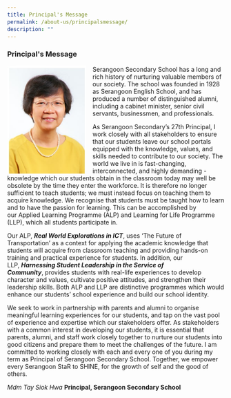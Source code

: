 ```yaml
---
title: Principal's Message
permalink: /about-us/principalsmessage/
description: ""
---
```

### Principal's Message
 

<img src="/images/photo_2022-06-20_12-54-14.jpg" style="width:183px;height:250px;margin-right:15px;" align = "Left">Serangoon Secondary School has a long and rich history of nurturing valuable members of our society. The school was founded in 1928 as Serangoon English School, and has produced a number of distinguished alumni, including a cabinet minister, senior civil servants, businessmen, and professionals.


As Serangoon Secondary’s 27th Principal, I work closely with all stakeholders to ensure that our students leave our school portals equipped with the knowledge, values, and skills needed to contribute to our society. The world we live in is fast-changing, interconnected, and highly demanding - knowledge which our students obtain in the classroom today may well be obsolete by the time they enter the workforce. It is therefore no longer sufficient to teach students; we must instead focus on teaching them to acquire knowledge. We recognise that students must be taught how to learn and to have the passion for learning. This can be accomplished by our Applied Learning Programme (ALP) and Learning for Life Programme (LLP), which all students participate in.

Our ALP, **_Real World Explorations in ICT_**, uses ‘The Future of Transportation’ as a context for applying the academic knowledge that students will acquire from classroom teaching and providing hands-on training and practical experience for students. In addition, our LLP, **_Harnessing Student Leadership in the Service of Community_**, provides students with real-life experiences to develop character and values, cultivate positive attitudes, and strengthen their leadership skills. Both ALP and LLP are distinctive programmes which would enhance our students’ school experience and build our school identity.

We seek to work in partnership with parents and alumni to organise meaningful learning experiences for our students, and tap on the vast pool of experience and expertise which our stakeholders offer. As stakeholders with a common interest in developing our students, it is essential that parents, alumni, and staff work closely together to nurture our students into good citizens and prepare them to meet the challenges of the future. I am committed to working closely with each and every one of you during my term as Principal of Serangoon Secondary School. Together, we empower every Serangoon StaR to SHINE, for the growth of self and the good of others.
  

*Mdm Tay Siok Hwa*
**Principal, Serangoon Secondary School**